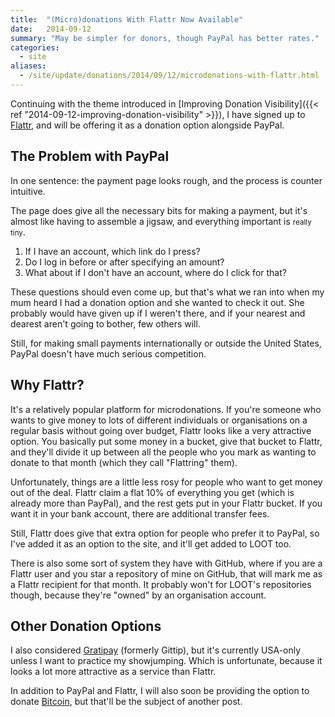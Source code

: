 ```yaml
---
title:  "(Micro)donations With Flattr Now Available"
date:   2014-09-12
summary: "May be simpler for donors, though PayPal has better rates."
categories:
  - site
aliases:
  - /site/update/donations/2014/09/12/microdonations-with-flattr.html
---
```


Continuing with the theme introduced in [Improving Donation Visibility]({{< ref "2014-09-12-improving-donation-visibility" >}}), I have signed up to [Flattr](https://flattr.com), and will be offering it as a donation option alongside PayPal.

## The Problem with PayPal

In one sentence: the payment page looks rough, and the process is counter intuitive.

The page does give all the necessary bits for making a payment, but it's almost like having to assemble a jigsaw, and everything important is <small>really tiny</small>.

1. If I have an account, which link do I press?
2. Do I log in before or after specifying an amount?
3. What about if I don't have an account, where do I click for that?

These questions should even come up, but that's what we ran into when my mum heard I had a donation option and she wanted to check it out. She probably would have given up if I weren't there, and if your nearest and dearest aren't going to bother, few others will.

Still, for making small payments internationally or outside the United States, PayPal doesn't have much serious competition.

## Why Flattr?

It's a relatively popular platform for microdonations. If you're someone who wants to give money to lots of different individuals or organisations on a regular basis without going over budget, Flattr looks like a very attractive option. You basically put some money in a bucket, give that bucket to Flattr, and they'll divide it up between all the people who you mark as wanting to donate to that month (which they call "Flattring" them).

Unfortunately, things are a little less rosy for people who want to get money out of the deal. Flattr claim a flat 10% of everything you get (which is already more than PayPal), and the rest gets put in your Flattr bucket. If you want it in your bank account, there are additional transfer fees.

Still, Flattr does give that extra option for people who prefer it to PayPal, so I've added it as an option to the site, and it'll get added to LOOT too.

There is also some sort of system they have with GitHub, where if you are a Flattr user and you star a repository of mine on GitHub, that will mark me as a Flattr recipient for that month. It probably won't for LOOT's repositories though, because they're "owned" by an organisation account.

## Other Donation Options

I also considered [Gratipay](https://gratipay.com/) (formerly Gittip), but it's currently USA-only unless I want to practice my showjumping. Which is unfortunate, because it looks a lot more attractive as a service than Flattr.

In addition to PayPal and Flattr, I will also soon be providing the option to donate [Bitcoin](https://bitcoin.org), but that'll be the subject of another post.
